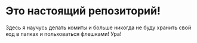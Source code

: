 # Это настоящий репозиторий!
Здесь я научусь делать комиты и больше никогда не буду хранить свой код в папках и польховаться флешками! Ура!
